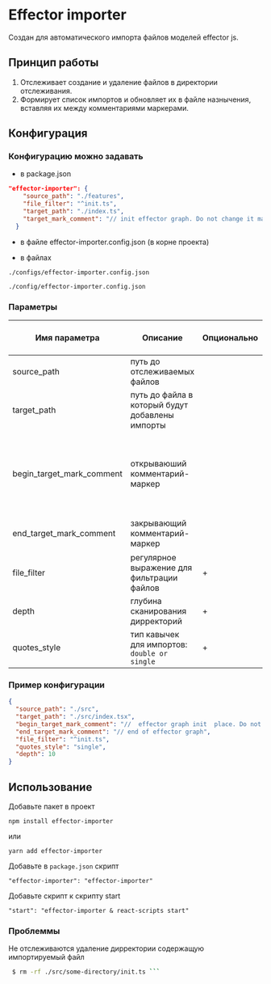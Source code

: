 # Effector importer

Создан для автоматического импорта файлов моделей effector js.

## Принцип работы

1. Отслеживает создание и удаление файлов в директории отслеживания.
2. Формирует список импортов и обновляет их в файле назнычения, вставляя их между комментариями маркерами.

## Конфигурация

### Конфигурацию можно задавать

- в package.json

```json
"effector-importer": {
    "source_path": "./features",
    "file_filter": "^init.ts",
    "target_path": "./index.ts",
    "target_mark_comment": "// init effector graph. Do not change it manual!!!"
  }
```

- в файле effector-importer.config.json (в корне проекта)

- в файлах

`./configs/effector-importer.config.json`

`./config/effector-importer.config.json`

### Параметры

| Имя параметра             | Описание                                        | Опционально | Значение по умолчанию | Пример |
| ------------------------- | ----------------------------------------------- | ----------- | --------------------- | ----------------------------------------------------------- |
| source_path               | путь до отслеживаемых файлов                    |            | -                     | ./src                                                       |
| target_path               | путь до файла в который будут добавлены импорты |             |                       |                                                             |
| begin_target_mark_comment | открываюший комментарий-маркер                  |             |                       | `// effector graph init place. Do not change it manual !!!` |
| end_target_mark_comment   | закрывающий комментарий-маркер                  |             |                       | `// end of effector graph`                                  |
| file_filter               | регулярное выражение для фильтрации файлов      | +           | `^init.ts`            | -                                                           |
| depth                     | глубина сканирования дирректорий                | +           | 30                    | -                                                           |
| quotes_style              | тип кавычек для импортов: `double or single`    | +           | `double`              | -   |

### Пример конфигурации

```json
{
  "source_path": "./src",
  "target_path": "./src/index.tsx",
  "begin_target_mark_comment": "//  effector graph init  place. Do not change it manual !!!",
  "end_target_mark_comment": "// end of effector graph",
  "file_filter": "^init.ts",
  "quotes_style": "single",
  "depth": 10
}
```

## Использование

Добавьте пакет в проект

`npm install effector-importer`

или

`yarn add effector-importer`

Добавьте в `package.json` скрипт

`"effector-importer": "effector-importer"`

Добавьте скрипт к скрипту start

`"start": "effector-importer & react-scripts start"`

### Проблеммы

Не отслеживаются удаление дирректории содержащую импортируемый файл

````bash
 $ rm -rf ./src/some-directory/init.ts ```

````

